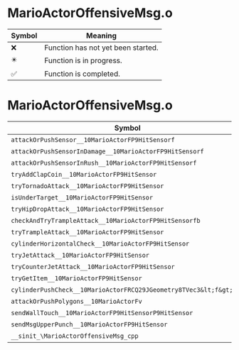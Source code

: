 # MarioActorOffensiveMsg.o
| Symbol | Meaning 
| ------------- | ------------- 
| :x: | Function has not yet been started. 
| :eight_pointed_black_star: | Function is in progress. 
| :white_check_mark: | Function is completed. 


# MarioActorOffensiveMsg.o
| Symbol | Decompiled? |
| ------------- | ------------- |
| `attackOrPushSensor__10MarioActorFP9HitSensorf` | :x: |
| `attackOrPushSensorInDamage__10MarioActorFP9HitSensorf` | :x: |
| `attackOrPushSensorInRush__10MarioActorFP9HitSensorf` | :x: |
| `tryAddClapCoin__10MarioActorFP9HitSensor` | :x: |
| `tryTornadoAttack__10MarioActorFP9HitSensor` | :x: |
| `isUnderTarget__10MarioActorFP9HitSensor` | :x: |
| `tryHipDropAttack__10MarioActorFP9HitSensor` | :x: |
| `checkAndTryTrampleAttack__10MarioActorFP9HitSensorfb` | :x: |
| `tryTrampleAttack__10MarioActorFP9HitSensor` | :x: |
| `cylinderHorizontalCheck__10MarioActorFP9HitSensor` | :x: |
| `tryJetAttack__10MarioActorFP9HitSensor` | :x: |
| `tryCounterJetAttack__10MarioActorFP9HitSensor` | :x: |
| `tryGetItem__10MarioActorFP9HitSensor` | :x: |
| `cylinderPushCheck__10MarioActorFRCQ29JGeometry8TVec3&lt;f&gt;fff` | :x: |
| `attackOrPushPolygons__10MarioActorFv` | :x: |
| `sendWallTouch__10MarioActorFP9HitSensorP9HitSensor` | :x: |
| `sendMsgUpperPunch__10MarioActorFP9HitSensor` | :x: |
| `__sinit_\MarioActorOffensiveMsg_cpp` | :x: |
